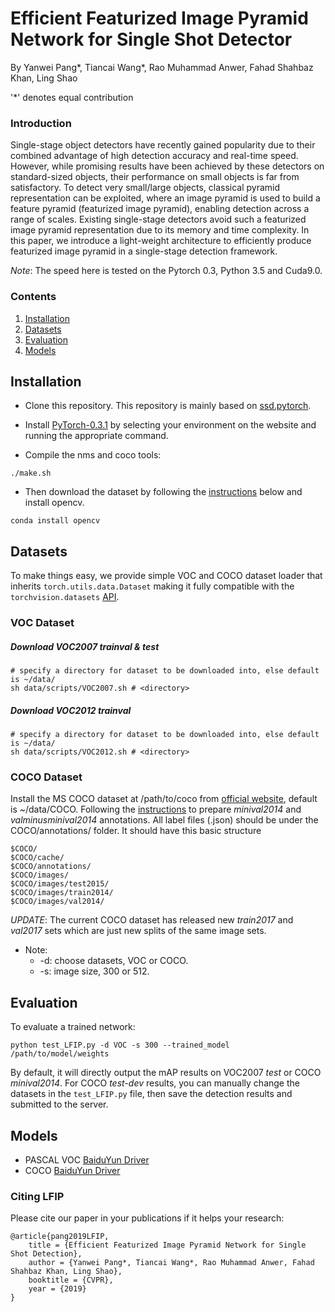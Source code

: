 # Efficient Featurized Image Pyramid Network for Single Shot Detector

By Yanwei Pang*, Tiancai Wang*, Rao Muhammad Anwer, Fahad Shahbaz Khan, Ling Shao

'*' denotes equal contribution

### Introduction
Single-stage object detectors have recently gained popularity due to their combined advantage of high detection accuracy and real-time speed.
However, while promising results have been achieved by these detectors on standard-sized objects, their performance on small objects is far 
from satisfactory. To  detect very small/large objects, classical pyramid representation can be exploited, where an image pyramid is used to 
build a feature pyramid (featurized image pyramid), enabling detection across a range of scales. Existing single-stage detectors avoid such 
a featurized image pyramid representation due to its memory and time complexity. In this paper, we introduce a light-weight architecture to
efficiently produce featurized image pyramid in a single-stage detection framework.

*Note*: The speed here is tested on the Pytorch 0.3, Python 3.5 and Cuda9.0.


### Contents
1. [Installation](#installation)
2. [Datasets](#datasets)
4. [Evaluation](#evaluation)
5. [Models](#models)

## Installation
- Clone this repository. This repository is mainly based on [ssd.pytorch](https://github.com/amdegroot/ssd.pytorch).

- Install [PyTorch-0.3.1](http://pytorch.org/) by selecting your environment on the website and running the appropriate command.

- Compile the nms and coco tools:
```Shell
./make.sh
```

- Then download the dataset by following the [instructions](#download-voc2007-trainval--test) below and install opencv. 
```Shell
conda install opencv
```

## Datasets
To make things easy, we provide simple VOC and COCO dataset loader that inherits `torch.utils.data.Dataset` making it fully compatible with the `torchvision.datasets` [API](http://pytorch.org/docs/torchvision/datasets.html).

### VOC Dataset
##### Download VOC2007 trainval & test

```Shell
# specify a directory for dataset to be downloaded into, else default is ~/data/
sh data/scripts/VOC2007.sh # <directory>
```

##### Download VOC2012 trainval

```Shell
# specify a directory for dataset to be downloaded into, else default is ~/data/
sh data/scripts/VOC2012.sh # <directory>
```
### COCO Dataset
Install the MS COCO dataset at /path/to/coco from [official website](http://mscoco.org/), default is ~/data/COCO. Following the [instructions](https://github.com/rbgirshick/py-faster-rcnn/blob/77b773655505599b94fd8f3f9928dbf1a9a776c7/data/README.md) to prepare *minival2014* and *valminusminival2014* annotations. All label files (.json) should be under the COCO/annotations/ folder. It should have this basic structure
```Shell
$COCO/
$COCO/cache/
$COCO/annotations/
$COCO/images/
$COCO/images/test2015/
$COCO/images/train2014/
$COCO/images/val2014/
```
*UPDATE*: The current COCO dataset has released new *train2017* and *val2017* sets which are just new splits of the same image sets. 


- Note:
  * -d: choose datasets, VOC or COCO.
  * -s: image size, 300 or 512.

## Evaluation
To evaluate a trained network:

```Shell
python test_LFIP.py -d VOC -s 300 --trained_model /path/to/model/weights
```
By default, it will directly output the mAP results on VOC2007 *test* or COCO *minival2014*. For COCO *test-dev* results, you can manually change the datasets in the `test_LFIP.py` file, then save the detection results and submitted to the server. 

## Models

* PASCAL VOC [BaiduYun Driver](https://pan.baidu.com/)
* COCO [BaiduYun Driver](https://pan.baidu.com/)

### Citing LFIP
Please cite our paper in your publications if it helps your research:

    @article{pang2019LFIP,
        title = {Efficient Featurized Image Pyramid Network for Single Shot Detection},
        author = {Yanwei Pang*, Tiancai Wang*, Rao Muhammad Anwer, Fahad Shahbaz Khan, Ling Shao},
        booktitle = {CVPR},
        year = {2019}
    }
